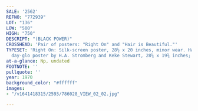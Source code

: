 ```yaml
---
SALE: '2562'
REFNO: "772939"
LOT: "136"
LOW: "500"
HIGH: "750"
DESCRIPT: "(BLACK POWER)"
CROSSHEAD: 'Pair of posters: "Right On" and "Hair is Beautiful."'
TYPESET: 'Right On: Silk-screen poster, 28½ x 20 inches, minor wear. Hair is Beautiful:
  day-glo poster by H.A. Stromberg and Keke Stewart, 28¼ x 19¾ inches; minimal wear.'
at-a-glance: Np, undated
FOOTNOTE: ''
pullquote: ''
year: 1970
background_color: "#ffffff"
images:
- "/v1641418315/2593/786028_VIEW_02_02.jpg"

---
```

